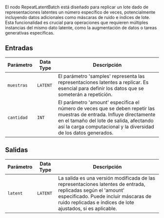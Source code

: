 
El nodo RepeatLatentBatch está diseñado para replicar un lote dado de representaciones latentes un número específico de veces, potencialmente incluyendo datos adicionales como máscaras de ruido e índices de lote. Esta funcionalidad es crucial para operaciones que requieren múltiples instancias del mismo dato latente, como la augmentación de datos o tareas generativas específicas.

## Entradas

| Parámetro | Data Type | Descripción |
|-----------|-------------|-------------|
| `muestras` | `LATENT`    | El parámetro 'samples' representa las representaciones latentes a replicar. Es esencial para definir los datos que se someterán a repetición. |
| `cantidad`  | `INT`       | El parámetro 'amount' especifica el número de veces que se deben repetir las muestras de entrada. Influye directamente en el tamaño del lote de salida, afectando así la carga computacional y la diversidad de los datos generados. |

## Salidas

| Parámetro | Data Type | Descripción |
|-----------|-------------|-------------|
| `latent`  | `LATENT`    | La salida es una versión modificada de las representaciones latentes de entrada, replicadas según el 'amount' especificado. Puede incluir máscaras de ruido replicadas e índices de lote ajustados, si es aplicable. |
